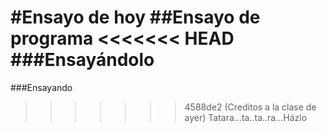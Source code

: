 #Ensayo de hoy
##Ensayo de programa
<<<<<<< HEAD
###Ensayándolo
=======
###Ensayando
>>>>>>> 4588de2 (Creditos a la clase de ayer)
Tatara...ta..ta..ra...Házlo
